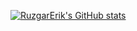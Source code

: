 [![RuzgarErik's GitHub stats](https://github-readme-stats.vercel.app/api?username=RuzgarErik)](https://github.com/RuzgarErik/github-readme-stats)
